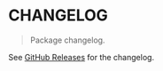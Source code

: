 # CHANGELOG

> Package changelog.

See [GitHub Releases](https://github.com/stdlib-js/array-base-mskunary3d/releases) for the changelog.